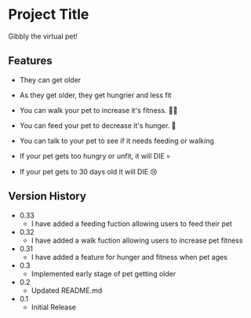 # Project Title

Gibbly the virtual pet!

## Features

- They can get older

- As they get older, they get hungrier and less fit

- You can walk your pet to increase it's fitness. 🏃‍♂️

- You can feed your pet to decrease it's hunger. 🍕

- You can talk to your pet to see if it needs feeding or walking

- If your pet gets too hungry or unfit, it will DIE 💀

- If your pet gets to 30 days old it will DIE 😢

## Version History

- 0.33
  - I have added a feeding fuction allowing users to feed their pet
- 0.32
  - I have added a walk fuction allowing users to increase pet fitness
- 0.31
  - I have added a feature for hunger and fitness when pet ages
- 0.3
  - Implemented early stage of pet getting older
- 0.2
  - Updated README.md
- 0.1
  - Initial Release
